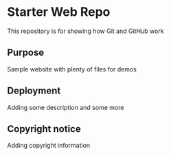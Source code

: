 # Starter Web Repo

This repository is for showing how Git and GitHub work

## Purpose

Sample website with plenty of files for demos

## Deployment

Adding some description
and some more

## Copyright notice

Adding copyright information